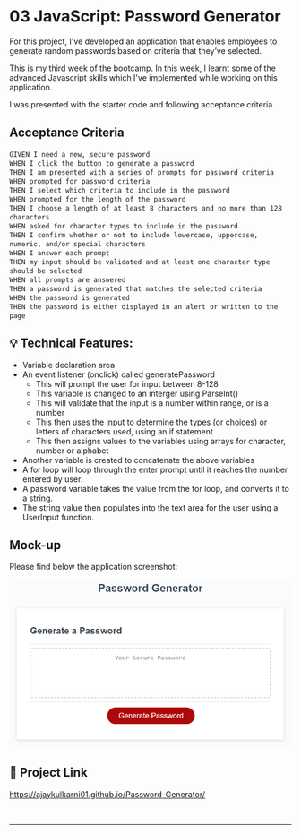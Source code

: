 # 03 JavaScript: Password Generator

For this project, I've developed an application that enables employees to generate random passwords based on criteria that they’ve selected.

This is my third week of the bootcamp. In this week, I learnt some of the advanced Javascript skills which I've implemented while working on this application.

I was presented with the starter code and following acceptance criteria

## Acceptance Criteria

```
GIVEN I need a new, secure password
WHEN I click the button to generate a password
THEN I am presented with a series of prompts for password criteria
WHEN prompted for password criteria
THEN I select which criteria to include in the password
WHEN prompted for the length of the password
THEN I choose a length of at least 8 characters and no more than 128 characters
WHEN asked for character types to include in the password
THEN I confirm whether or not to include lowercase, uppercase, numeric, and/or special characters
WHEN I answer each prompt
THEN my input should be validated and at least one character type should be selected
WHEN all prompts are answered
THEN a password is generated that matches the selected criteria
WHEN the password is generated
THEN the password is either displayed in an alert or written to the page
```

## 💡 Technical Features:

- Variable declaration area
- An event listener (onclick) called generatePassword
  - This will prompt the user for input between 8-128
  - This variable is changed to an interger using ParseInt()
  - This will validate that the input is a number within range, or is a number
  - This then uses the input to determine the types (or choices) or letters of characters used, using an if statement
  - This then assigns values to the variables using arrays for character, number or alphabet
- Another variable is created to concatenate the above variables
- A for loop will loop through the enter prompt until it reaches the number entered by user.
- A password variable takes the value from the for loop, and converts it to a string.
- The string value then populates into the text area for the user using a UserInput function.

## Mock-up

Please find below the application screenshot:

![Password Generator Application Screenshot.](Assets/img/03-javascript-homework-demo.png)

## 🔗 Project Link

https://ajaykulkarni01.github.io/Password-Generator/

   <br/>

---
